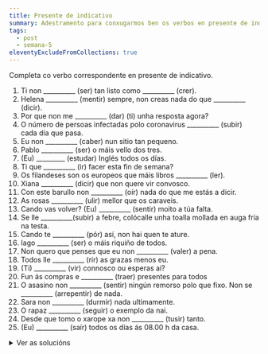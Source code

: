 ```yaml
---
title: Presente de indicativo
summary: Adestramento para conxugarmos ben os verbos en presente de indicativo
tags:
  - post
  - semana-5
eleventyExcludeFromCollections: true
---
```

Completa co verbo correspondente en presente de indicativo.

1. Ti non \_\_\_\_\_\_\_\_\_\_ (ser) tan listo como \_\_\_\_\_\_\_\_\_\_ (crer).
2. Helena \_\_\_\_\_\_\_\_\_\_ (mentir) sempre, non creas nada do que \_\_\_\_\_\_\_\_\_\_ (dicir).
3. Por que non me \_\_\_\_\_\_\_\_\_\_ (dar) (ti) unha resposta agora?
4. O número de persoas infectadas polo coronavirus \_\_\_\_\_\_\_\_\_\_ (subir) cada día que pasa.
5. Eu non \_\_\_\_\_\_\_\_\_\_ (caber) nun sitio tan pequeno.
6. Pablo \_\_\_\_\_\_\_\_\_\_ (ser) o máis vello dos tres.
7. (Eu) \_\_\_\_\_\_\_\__ (estudar) Inglés todos os días.
8. Ti que \_\_\_\_\_\_\_\_\_\_ (ir) facer esta fin de semana?
9. Os filandeses son os europeos que máis libros \_\_\_\_\_\_\_\_\_\_ (ler).
10. Xiana \_\_\_\_\_\_\_\_\_\_ (dicir) que non quere vir convosco.
11. Con este barullo non \_\_\_\_\_\_\_\_\_\_ (oír) nada do que me estás a dicir.
12. As rosas \_\_\_\_\_\_\_\_\_\_ (ulir) mellor que os caraveis.
13. Cando vas volver? (Eu) \_\_\_\_\_\_\_\_\_\_ (sentir) moito a túa falta.
14. Se lle \_\_\_\_\_\_\_\_\_\_(subir) a febre, colócalle unha toalla mollada en auga fría na testa.
15. Cando te \_\_\_\_\_\_\_\_\_\_ (pór) así, non hai quen te ature.
16. Iago \_\_\_\_\_\_\_\_\_\_ (ser) o máis riquiño de todos.
17. Non quero que penses que eu non \_\_\_\_\_\_\_\_\_\_ (valer) a pena.
18. Todos lle \_\_\_\_\_\_\_\_\_\_ (rir) as grazas menos eu.
19. (Ti) \_\_\_\_\_\_\_\_\_\_ (vir) connosco ou esperas aí?
20. Fun ás compras e \_\_\_\_\_\_\_\_\_\_ (traer) presentes para todos
21. O asasino non \_\_\_\_\_\_\_\_\_\_ (sentir) ningún remorso polo que fixo. Non se \_\_\_\_\_\_\_\_\_\_ (arrepentir) de nada.
22. Sara non \_\_\_\_\_\_\_\_\_\_ (durmir) nada ultimamente.
23. O rapaz \_\_\_\_\_\_\_\_\_\_ (seguir) o exemplo da nai.
24. Desde que tomo o xarope xa non \_\_\_\_\_\_\_\_\_\_ (tusir) tanto.
25. (Eu) \_\_\_\_\_\_\_\_\_\_ (saír) todos os días ás 08.00 h da casa.

<details>
<summary>Ver as solucións</summary>

Completa co verbo correspondente en presente de indicativo.     

1. Ti non **es** (ser) tan listo como **cres** (crer).
2. Helena **mente** (mentir) sempre, non creas nada do que **di** (dicir).
3. Por que non me **dás** (dar) unha resposta agora (ti)?
4. O número de persoas infectadas polo coronavirus **sobe** (subir) cada día que pasa.
5. Eu non **caibo** (caber) nun sitio tan pequeno. 
6. Pablo **é** (ser) o máis vello dos tres.
7. (Eu) **estudo** (estudar) dúas horas todos os días.
8. Ti que **vas** (ir) facer esta fin de semana?
9. Os filandeses son os europeos que máis libros **len** (ler).
10. Xiana **di** (dicir) que non quere vir convosco.
11. Con este barullo non **oio** (oír) nada do que me estás a dicir.
12. As rosas **olen** (ulir) mellor que os caraveis.
13. Cando vas volver? (Eu) **sinto** (sentir) moito a túa falta. 
14. Se lle **sobe** (subir) a febre, colócalle unha toalla mollada en auga fría na testa.
15. Cando te **pos** (pór) así, non hai quen te ature.
16. Iago **é** (ser) o máis riquiño de todos.
17. Non quero que penses que eu non **vallo** (valer) a pena.
18. Todos lle **rin** (rir) as grazas menos eu.
19. (Ti) **vés** (vir) connosco ou esperas aí?
20. Fun ás compras e **traio** (traer) presentes para todos.
21. O asasino non **sente** (sentir) ningún remorso polo que fixo. Non se **arrepinte** (arrepentir) de nada.
22. Sara non **dorme** (durmir) nada ultimamente. 
23. O rapaz **segue** (seguir) o exemplo da nai.
24. Desde que tomo o xarope xa non **tuso** (tusir) tanto.
25. (Eu) **saio** (saír) todos os días ás 08.00 h da casa.

doif

</details>